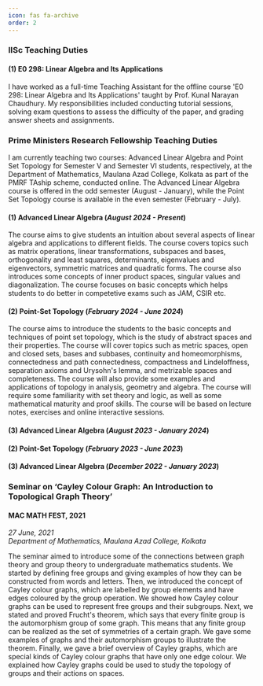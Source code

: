 ```yaml
---
icon: fas fa-archive
order: 2
---
```

### IISc Teaching Duties

#### (1) E0 298: Linear Algebra and Its Applications

I have worked as a full-time Teaching Assistant for the offline course 'E0 298: Linear Algebra and Its Applications' taught by Prof. Kunal Narayan Chaudhury. My responsibilities included conducting tutorial sessions, solving exam questions to assess the difficulty of the paper, and grading answer sheets and assignments.

### Prime Ministers Research Fellowship Teaching Duties

I am currently teaching two courses: Advanced Linear Algebra and Point Set Topology for Semester V and Semester VI students, respectively, at the Department of Mathematics, Maulana Azad College, Kolkata as part of the PMRF TAship scheme, conducted online. The Advanced Linear Algebra course is offered in the odd semester (August - January), while the Point Set Topology course is available in the even semester (February - July).

#### (1) Advanced Linear Algebra (*August 2024 - Present*)

The course aims to give students an intuition about several aspects of linear algebra and applications to different fields. The course covers topics such as matrix operations, linear transformations, subspaces and bases, orthogonality and least squares, determinants, eigenvalues and eigenvectors, symmetric matrices and quadratic forms. The course also introduces some concepts of inner product spaces, singular values and diagonalization. The course focuses on basic concepts which helps students to do better in competetive exams such as JAM, CSIR etc.

#### (2) Point-Set Topology (*February 2024 - June 2024*)

The course aims to introduce the students to the basic concepts and techniques of point set topology, which is the study of abstract spaces and their properties. The course will cover topics such as metric spaces, open and closed sets, bases and subbases, continuity and homeomorphisms, connectedness and path connectedness, compactness and Lindeloffness, separation axioms and Urysohn's lemma, and metrizable spaces and completeness. The course will also provide some examples and applications of topology in analysis, geometry and algebra. The course will require some familiarity with set theory and logic, as well as some mathematical maturity and proof skills. The course will be based on lecture notes, exercises and online interactive sessions.

#### (3) Advanced Linear Algebra  (*August 2023 - January 2024*)

#### (2) Point-Set Topology (*February 2023 - June 2023*)

#### (3) Advanced Linear Algebra  (*December 2022 - January 2023*)



### Seminar on ‘Cayley Colour Graph: An Introduction to Topological Graph Theory’	

#### MAC MATH FEST, 2021

*27 June, 2021*  
*Department of Mathematics, Maulana Azad College, Kolkata*  

The seminar aimed to introduce some of the connections between graph theory and group theory to undergraduate mathematics students. We started by defining free groups and giving examples of how they can be constructed from words and letters. Then, we introduced the concept of Cayley colour graphs, which are labelled by group elements and have edges coloured by the group operation. We showed how Cayley colour graphs can be used to represent free groups and their subgroups. Next, we stated and proved Frucht's theorem, which says that every finite group is the automorphism group of some graph. This means that any finite group can be realized as the set of symmetries of a certain graph. We gave some examples of graphs and their automorphism groups to illustrate the theorem. Finally, we gave a brief overview of Cayley graphs, which are special kinds of Cayley colour graphs that have only one edge colour. We explained how Cayley graphs could be used to study the topology of groups and their actions on spaces.
